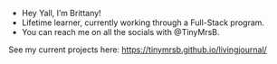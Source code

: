- Hey Yall, I’m Brittany!
- Lifetime learner, currently working through a Full-Stack program.
- You can reach me on all the socials with @TinyMrsB.


See my current projects here: https://tinymrsb.github.io/livingjournal/
<!---
Tinymrsb/Tinymrsb is a ✨ special ✨ repository because its `README.md` (this file) appears on your GitHub profile.
You can click the Preview link to take a look at your changes.
--->
